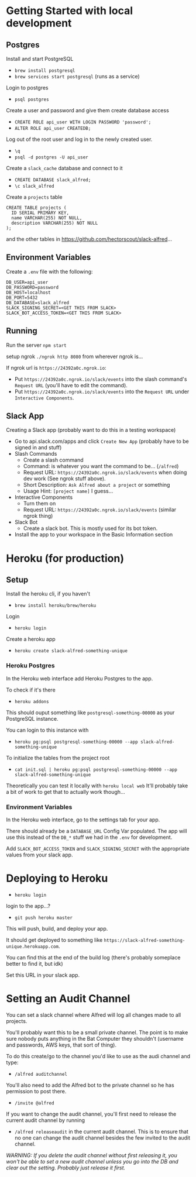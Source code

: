 # Getting Started with local development

## Postgres

Install and start PostgreSQL

- `brew install postgresql`
- `brew services start postgresql` (runs as a service)

Login to postgres

- `psql postgres`

Create a user and password and give them create database access

- `CREATE ROLE api_user WITH LOGIN PASSWORD 'password';`
- `ALTER ROLE api_user CREATEDB;`

Log out of the root user and log in to the newly created user.

- `\q`
- `psql -d postgres -U api_user`

Create a `slack_cache` database and connect to it

- `CREATE DATABASE slack_alfred;`
- `\c slack_alfred`

Create a `projects` table

```postgres
CREATE TABLE projects (
  ID SERIAL PRIMARY KEY,
  name VARCHAR(255) NOT NULL,
  description VARCHAR(255) NOT NULL
);
```

and the other tables in https://github.com/hectorscout/slack-alfred...

## Environment Variables

Create a `.env` file with the following:

```
DB_USER=api_user
DB_PASSWORD=password
DB_HOST=localhost
DB_PORT=5432
DB_DATABASE=slack_alfred
SLACK_SIGNING_SECRET=<GET THIS FROM SLACK>
SLACK_BOT_ACCESS_TOKEN=<GET THIS FROM SLACK>
```

## Running

Run the server
`npm start`

setup ngrok
`./ngrok http 8080` from wherever ngrok is...

If ngrok url is `https://24392a0c.ngrok.io`:

- Put `https://24392a0c.ngrok.io/slack/events` into the slash command's `Request URL` (you'll have to edit the command).
- Put `https://24392a0c.ngrok.io/slack/events` into the `Request URL` under `Interactive Components`.

## Slack App

Creating a Slack app (probably want to do this in a testing workspace)

- Go to api.slack.com/apps and click `Create New App` (probably have to be signed in and stuff)
- Slash Commands
  - Create a slash command
  - Command: is whatever you want the command to be... (`/alfred`)
  - Request URL: `https://24392a0c.ngrok.io/slack/events` when doing dev work (See ngrok stuff above).
  - Short Description: `Ask Alfred about a project` or something
  - Usage Hint: `[project name]` I guess...
- Interactive Components
  - Turn them on
  - Request URL: `https://24392a0c.ngrok.io/slack/events` (similar ngrok thing)
- Slack Bot
  - Create a slack bot. This is mostly used for its bot token.
- Install the app to your workspace in the Basic Information section

# Heroku (for production)

## Setup

Install the heroku cli, if you haven't

- `brew install heroku/brew/heroku`

Login

- `heroku login`

Create a heroku app

- `heroku create slack-alfred-something-unique`

### Heroku Postgres

In the Heroku web interface add Heroku Postgres to the app.

To check if it's there

- `heroku addons`

This should ouput something like `postgresql-something-00000` as your PostgreSQL instance.

You can login to this instance with

- `heroku pg:psql postgresql-something-00000 --app slack-alfred-something-unique`

To initialize the tables from the project root

- `cat init.sql | heroku pg:psql postgresql-something-00000 --app slack-alfred-something-unique`

Theoretically you can test it locally with
`heroku local web`
It'll probably take a bit of work to get that to actually work though...

### Environment Variables

In the Heroku web interface, go to the settings tab for your app.

There should already be a `DATABASE_URL` Config Var populated. The app will use this instead of the `DB_*` stuff we had in
the `.env` for development.

Add `SLACK_BOT_ACCESS_TOKEN` and `SLACK_SIGNING_SECRET` with the appropriate values from your slack app.

# Deploying to Heroku

- `heroku login`

login to the app...?

- `git push heroku master`

This will push, build, and deploy your app.

It should get deployed to something like `https://slack-alfred-something-unique.herokuapp.com`.

You can find this at the end of the build log (there's probably someplace better to find it, but idk)

Set this URL in your slack app.

# Setting an Audit Channel

You can set a slack channel where Alfred will log all changes made to all projects.

You'll probably want this to be a small private channel. The point is to make sure nobody puts anything in the Bat Computer they shouldn't (username and passwords, AWS keys, that sort of thing).

To do this create/go to the channel you'd like to use as the audi channel and type:

- `/alfred auditchannel`

You'll also need to add the Alfred bot to the private channel so he has permission to post there.

- `/invite @alfred`

If you want to change the audit channel, you'll first need to release the current audit channel by running

- `/alfred releaseaudit`
  in the current audit channel. This is to ensure that no one can change the audit channel besides the few invited to the audit channel.

_*WARNING:* If you delete the audit channel without first releasing it, you won't be able to set a new audit channel unless you go into the DB and clear out the setting. Probably just release it first._
